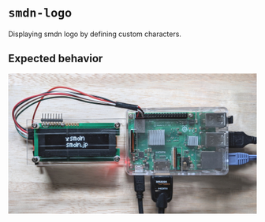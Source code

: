 # `smdn-logo`
Displaying smdn logo by defining custom characters.

## Expected behavior
![expected behavior](./expected-behavior.jpg)